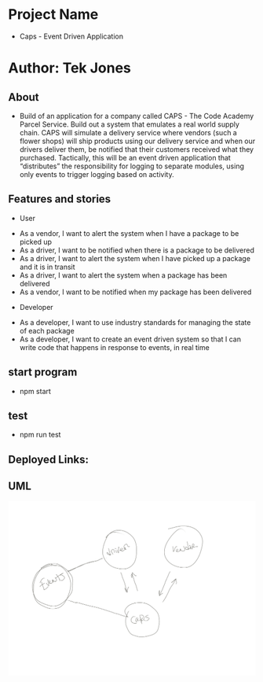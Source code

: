 # Project Name
- Caps - Event Driven Application

# Author: Tek Jones

## About
- Build of an application for a company called CAPS - The Code Academy Parcel Service. Build out a system that emulates a real world supply chain. CAPS will simulate a delivery service where vendors (such a flower shops) will ship products using our delivery service and when our drivers deliver them, be notified that their customers received what they purchased. Tactically, this will be an event driven application that “distributes” the responsibility for logging to separate modules, using only events to trigger logging based on activity.

## Features and stories

* User
- As a vendor, I want to alert the system when I have a package to be picked up
- As a driver, I want to be notified when there is a package to be delivered
- As a driver, I want to alert the system when I have picked up a package and it is in transit
- As a driver, I want to alert the system when a package has been delivered
- As a vendor, I want to be notified when my package has been delivered

* Developer
- As a developer, I want to use industry standards for managing the state of each package
- As a developer, I want to create an event driven system so that I can write code that happens in response to events, in real time

## start program
- npm start

## test
- npm run test


## Deployed Links:


## UML
![UML](./uml.png)